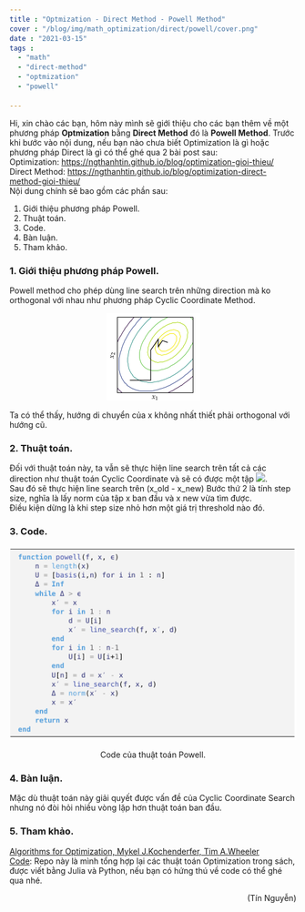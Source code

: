 ```yaml
---
title : "Optmization - Direct Method - Powell Method"
cover : "/blog/img/math_optimization/direct/powell/cover.png"
date : "2021-03-15"
tags : 
  - "math"
  - "direct-method"
  - "optmization"
  - "powell"

---
```


Hi, xin chào các bạn, hôm này mình sẽ giới thiệu cho các bạn thêm về một phương pháp <b>Optmization</b> bằng <b>Direct Method</b> đó là <b>Powell Method</b>.
Trước khi bước vào nội dung, nếu bạn nào chưa biết Optimization là gì hoặc phương pháp Direct là gì có thể ghé qua 2 bài post sau:<br/>
Optimization: https://ngthanhtin.github.io/blog/optimization-gioi-thieu/</br>
Direct Method: https://ngthanhtin.github.io/blog/optimization-direct-method-gioi-thieu/</br>
Nội dung chính sẽ bao gồm các phần sau: <br/>

1. Giới thiệu phương pháp Powell.
2. Thuật toán.
3. Code.
4. Bàn luận.
5. Tham khảo.



### 1. Giới thiệu phương pháp Powell.
Powell method cho phép dùng line search trên những direction mà ko orthogonal với nhau như phương pháp Cyclic Coordinate Method.<br/>
<p align="center">
  <img src="https://github.com/ngthanhtin/blog/blob/master/static/img/math_optimization/direct/powell/cover.png?raw=true">
</p>
Ta có thể thấy, hướng di chuyển của x không nhất thiết phải orthogonal với hướng cũ.

### 2. Thuật toán.
Đối với thuật toán này, ta vẫn sẽ thực hiện line search trên tất cả các direction như thuật toán Cyclic Coordinate và sẽ có được một tập <img src="https://render.githubusercontent.com/render/math?math=x_{new} ">. <br/>
Sau đó sẽ thực hiện line search trên (x_old - x_new)
Bước thứ 2 là tính step size, nghĩa là lấy norm của tập x ban đầu và x new vừa tìm được.<br/>
Điều kiện dừng là khi step size nhỏ hơn một giá trị threshold nào đó.


### 3. Code.
<p align="center">
  <img src="https://github.com/ngthanhtin/blog/blob/master/static/img/math_optimization/direct/powell/code.png?raw=true">
</p>
<div style="text-align: center">Code của thuật toán Powell.</div>

### 4. Bàn luận.
Mặc dù thuật toán này giải quyết được vấn đề của Cyclic Coordinate Search nhưng nó đòi hỏi nhiều vòng lặp hơn thuật toán ban đầu.

### 5. Tham khảo.
[Algorithms for Optimization, Mykel J.Kochenderfer, Tim A.Wheeler]()<br/>
[Code](https://github.com/ngthanhtin/optimization_algorithm): Repo này là mình tổng hợp lại các thuật toán Optimization trong sách, được viết bằng Julia và Python, nếu bạn có hứng thú về code có thể ghé qua nhé.<br/>

<div style="text-align: right"> (Tín Nguyễn) </div>
